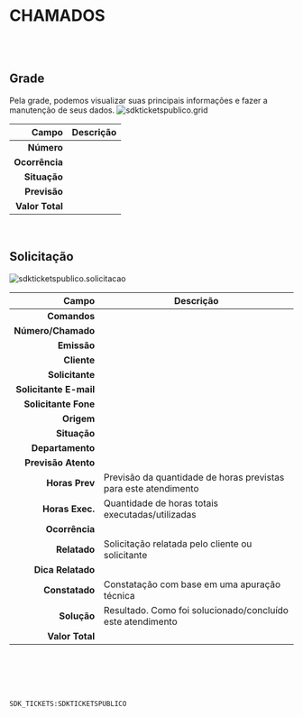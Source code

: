 # CHAMADOS
<br>
<br>

## Grade
Pela grade, podemos visualizar suas principais informações e fazer a manutenção de seus dados.
![sdkticketspublico.grid](https://raw.githubusercontent.com/netforcews/docs-erp/master/geral/imagens/sdkticketspublico.grid.png)

Campo | Descrição
--:|---
**Número** | 
**Ocorrência** | 
**Situação** | 
**Previsão** | 
**Valor Total** | 
<br>

## Solicitação
![sdkticketspublico.solicitacao](https://raw.githubusercontent.com/netforcews/docs-erp/master/geral/imagens/sdkticketspublico.solicitacao.png)

Campo | Descrição
--:|---
**Comandos** | 
**Número/Chamado** | 
**Emissão** | 
**Cliente** | 
**Solicitante** | 
**Solicitante E-mail** | 
**Solicitante Fone** | 
**Origem** | 
**Situação** | 
**Departamento** | 
**Previsão Atento** | 
**Horas Prev** | Previsão da quantidade de horas previstas para este atendimento
**Horas Exec.** | Quantidade de horas totais executadas/utilizadas
**Ocorrência** | 
**Relatado** | Solicitação relatada pelo cliente ou solicitante
**Dica Relatado** | 
**Constatado** | Constatação com base em uma apuração técnica
**Solução** | Resultado. Como foi solucionado/concluído este atendimento
**Valor Total** | 
<br>
<br>
<br>
<br>

```SDK_TICKETS:SDKTICKETSPUBLICO```
